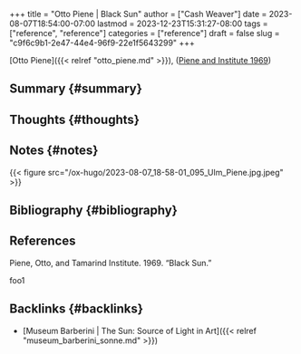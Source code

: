+++
title = "Otto Piene | Black Sun"
author = ["Cash Weaver"]
date = 2023-08-07T18:54:00-07:00
lastmod = 2023-12-23T15:31:27-08:00
tags = ["reference", "reference"]
categories = ["reference"]
draft = false
slug = "c9f6c9b1-2e47-44e4-96f9-22e1f5643299"
+++

[Otto Piene]({{< relref "otto_piene.md" >}}), (<a href="#citeproc_bib_item_1">Piene and Institute 1969</a>)


## Summary {#summary}


## Thoughts {#thoughts}


## Notes {#notes}

{{< figure src="/ox-hugo/2023-08-07_18-58-01_095_Ulm_Piene.jpg.jpeg" >}}


## Bibliography {#bibliography}

## References

<style>.csl-entry{text-indent: -1.5em; margin-left: 1.5em;}</style><div class="csl-bib-body">
  <div class="csl-entry"><a id="citeproc_bib_item_1"></a>Piene, Otto, and Tamarind Institute. 1969. “Black Sun.”</div>
</div>

foo1


## Backlinks {#backlinks}

-   [Museum Barberini | The Sun: Source of Light in Art]({{< relref "museum_barberini_sonne.md" >}})
